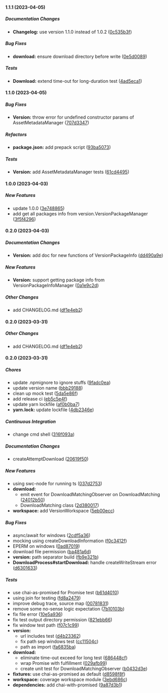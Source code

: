 #### 1.1.1 (2023-04-05)

##### Documentation Changes

* **Changelog:**  use version 1.1.0 instead of 1.0.2 ([0c535b3f](https://github.com/kratos-mc/kratos-core/commit/0c535b3f4369384007d7cd16cf3e89b282176aea))

##### Bug Fixes

* **download:**  ensure download directory before write ([0e5d0089](https://github.com/kratos-mc/kratos-core/commit/0e5d0089b381c76a8526c6cb2a873dd3cb705c40))

##### Tests

* **Download:**  extend time-out for long-duration test ([4ad5eca1](https://github.com/kratos-mc/kratos-core/commit/4ad5eca14eeea85592cff515526767da4d927bf2))

#### 1.1.0 (2023-04-05)

##### Bug Fixes

* **Version:**  throw error for undefined constructor params of AssetMetadataManager ([707d3347](https://github.com/kratos-mc/kratos-core/commit/707d3347984821a4536bfabd3bf4e2be09b300c7))

##### Refactors

* **package.json:**  add prepack script ([93ba5073](https://github.com/kratos-mc/kratos-core/commit/93ba5073a620000ea3fe16713e394d6077da4b29))

##### Tests

* **Version:**  add AssetMetadataManager tests ([61cd4495](https://github.com/kratos-mc/kratos-core/commit/61cd4495aa4d1bd052cbf4015f0e1397a342bafd))

#### 1.0.0 (2023-04-03)

##### New Features

*  update 1.0.0 ([3e748865](https://github.com/kratos-mc/kratos-core/commit/3e74886557200bff5d3d2af11c652ddd437b29f1))
*  add get all packages info from version.VersionPackageManager ([3f5f4296](https://github.com/kratos-mc/kratos-core/commit/3f5f4296ed76162582f7bcc1c2f7bdaa68c10177))

#### 0.2.0 (2023-04-03)

##### Documentation Changes

* **Version:**  add doc for new functions of VersionPackageInfo ([dd490a9e](https://github.com/kratos-mc/kratos-core/commit/dd490a9e79a4162c079df10e54f1f25b01a937fa))

##### New Features

* **Version:**  support getting package info from VersionPackageInfoManager ([0a1e9c2d](https://github.com/kratos-mc/kratos-core/commit/0a1e9c2d8f6e3db0ca79836a18e4e2d4549598a2))

##### Other Changes

*  add CHANGELOG.md ([df1e4eb2](https://github.com/kratos-mc/kratos-core/commit/df1e4eb20fc1141754c624ef81b18f1ee6a9741f))

#### 0.2.0 (2023-03-31)

##### Other Changes

*  add CHANGELOG.md ([df1e4eb2](https://github.com/kratos-mc/kratos-core/commit/df1e4eb20fc1141754c624ef81b18f1ee6a9741f))

#### 0.2.0 (2023-03-31)

##### Chores

*  update .npmignore to ignore stuffs ([9fadc0ea](https://github.com/kratos-mc/kratos-core/commit/9fadc0eaae1822948deda85c1d2ed52737e9dd97))
*  update version name ([bbb29188](https://github.com/kratos-mc/kratos-core/commit/bbb29188417b714404f3ea27a0c8858c011b8c07))
*  clean up mock test ([5da5e86f](https://github.com/kratos-mc/kratos-core/commit/5da5e86f7eccfe36bde1ccd9e9af2fe5fc7ed8b3))
*  add release ci ([eb5c5e4f](https://github.com/kratos-mc/kratos-core/commit/eb5c5e4f25b6b2ed28418e7f54d625d447e32fec))
*  update yarn lockfile ([af0b0ba7](https://github.com/kratos-mc/kratos-core/commit/af0b0ba7ec1d383c698cad0e20c9b54ce082984e))
* **yarn.lock:**  update lockfile ([4db2346e](https://github.com/kratos-mc/kratos-core/commit/4db2346ec3f7edf6b16061e90362071bed90f8dc))

##### Continuous Integration

*  change cmd shell ([316f093a](https://github.com/kratos-mc/kratos-core/commit/316f093ab436bf91637ad1c5132233f8ed55d70b))

##### Documentation Changes

*  createAttemptDownload ([20619f50](https://github.com/kratos-mc/kratos-core/commit/20619f507b12742745ad5441a6b677263f1eee72))

##### New Features

*  using swc-node for running ts ([037d2753](https://github.com/kratos-mc/kratos-core/commit/037d27539e359edb18a444356a6da9829385537a))
* **download:**
  *  emit event for DownloadMatchingObserver on DownloadMatching ([24012b50](https://github.com/kratos-mc/kratos-core/commit/24012b504c61f53fdbc60f309d29138da0f23fca))
  *  DownloadMatching class ([2d380017](https://github.com/kratos-mc/kratos-core/commit/2d38001783039f0632c6e3d869bf1492f7dc942c))
* **workspace:**  add VersionWorkspace ([5eb00ecc](https://github.com/kratos-mc/kratos-core/commit/5eb00eccc6260569bb4e53e7acd8128bb4be32ae))

##### Bug Fixes

*  async/await for windows ([2cdf5a36](https://github.com/kratos-mc/kratos-core/commit/2cdf5a369eb37a0dc0c530a1b8f85fc2ee597d65))
*  mocking using createDownloadInformation ([f0c3412f](https://github.com/kratos-mc/kratos-core/commit/f0c3412fb411ccce84846186586277422750ad38))
*  EPERM on windows ([0ad87019](https://github.com/kratos-mc/kratos-core/commit/0ad87019568710c7574fea0ac11b11b41264d137))
*  download file permission ([ba481a6d](https://github.com/kratos-mc/kratos-core/commit/ba481a6db32d66f3fcc778d1b223ba12fe2d17d8))
* **version:**  path separator build ([fb9e321b](https://github.com/kratos-mc/kratos-core/commit/fb9e321bcb3742fd4b3c4394c22c0b730355257c))
* **DownloadProcess#startDownload:**  handle createWriteStream error ([d6301633](https://github.com/kratos-mc/kratos-core/commit/d63016336fc2ecbc82be04e31a3d62ff6db2747a))

##### Tests

*  use chai-as-promised for Promise test ([b61d4010](https://github.com/kratos-mc/kratos-core/commit/b61d4010d9c0d69c4448d634aebd56c5b302dcd1))
*  using join for testing ([fd8a2479](https://github.com/kratos-mc/kratos-core/commit/fd8a24796363c7bc0e79c253ea891c1a084acfdc))
*  improve debug trace, source map ([00781831](https://github.com/kratos-mc/kratos-core/commit/00781831083b7490e34fa6a1c739100552cebf12))
*  remove some no-sense logic expectation ([7b10103b](https://github.com/kratos-mc/kratos-core/commit/7b10103bd551ec4e11944cdfb5edd33fb6fdc7d2))
*  fix file error ([10e5a936](https://github.com/kratos-mc/kratos-core/commit/10e5a9367c251d6bc829080f57b77c81e18b5f50))
*  fix test output directory permission ([821ebb66](https://github.com/kratos-mc/kratos-core/commit/821ebb66b4b7e78ecc3e1a59abfa9d57abc5b78d))
*  fix window test path ([f07c1c99](https://github.com/kratos-mc/kratos-core/commit/f07c1c99fd6e05b5a62b83d1241f1b9e80699592))
* **version:**
  *  url includes test ([d4b23362](https://github.com/kratos-mc/kratos-core/commit/d4b23362c4987fa382fb27addc09659d95663bea))
  *  fix path sep windows test ([cc11504c](https://github.com/kratos-mc/kratos-core/commit/cc11504c50a5c76a4fc58046c3ec184a9c96c2f7))
  *  path as import ([fa6835ba](https://github.com/kratos-mc/kratos-core/commit/fa6835baf932bb8c7f94a30b99fc90aee857fe57))
* **download:**
  *  eliminate time-out exceed for long test ([686448cf](https://github.com/kratos-mc/kratos-core/commit/686448cfcffdcd49b8bcad4f7c7d563a1ebb4023))
  *  wrap Promise with fulfillment ([029afb99](https://github.com/kratos-mc/kratos-core/commit/029afb9922d5066473fc048ec941fc82f8cd8044))
  *  create unit test for DownloadMatchingObserver ([b0432d3e](https://github.com/kratos-mc/kratos-core/commit/b0432d3ea37537c997b0c861fb8673b2029566c1))
* **fixtures:**  use chai-as-promised as default ([d8598f8f](https://github.com/kratos-mc/kratos-core/commit/d8598f8f496b7a58bda4f2a775d24ccfad34f833))
* **workspace:**  coverage workspace module ([3ebd686c](https://github.com/kratos-mc/kratos-core/commit/3ebd686c34b0d0f527f427b49007d1c7d1130529))
* **dependencies:**  add chai-with-promised ([9a87d3b1](https://github.com/kratos-mc/kratos-core/commit/9a87d3b173df0284a691225e57a0702194054cbc))

